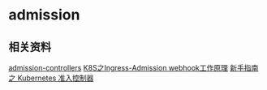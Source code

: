 # admission
## 相关资料
[admission-controllers](https://kubernetes.io/zh-cn/docs/reference/access-authn-authz/admission-controllers/)
[K8S之Ingress-Admission webhook工作原理](https://zhuanlan.zhihu.com/p/360824239)
[新手指南之 Kubernetes 准入控制器](https://zhuanlan.zhihu.com/p/106206871)